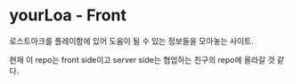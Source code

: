 # yourLoa - Front

로스트아크를 플레이함에 있어 도움이 될 수 있는 정보들을 모아놓는 사이트.

현재 이 repo는 front side이고 server side는 협업하는 친구의 repo에 올라갈 것 같다.
